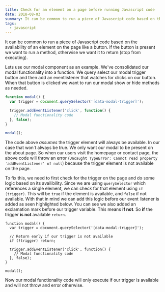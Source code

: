 ```yaml
---
title: Check for an element on a page before running Javascript code
date: 2018-08-03
summary: It can be common to run a piece of Javascript code based on the availability of an element on the page like a button.
tags:
  - javascript
---
```

It can be common to run a piece of Javascript code based on the availability of an element on the page like a button. If the button is present we want to run a method, otherwise we want it to return (stop from executing).

Lets use our modal component as an example. We've consolidated our modal functionality into a function. We query select our modal trigger button and then add an eventlistener that watches for clicks on our button. When that button is clicked we want to run our modal show or hide methods as needed.

```js
function modal() {
  var trigger = document.querySelector('[data-modal-trigger]');

  trigger.addEventListener('click', function() {
    // Modal functionality code
  }, false);
}

modal();
```

The code above *assumes* the trigger element will always be available. In our case that won't always be true. We only want our modal to be present on the about page. So when our users visit the homepage or contact page, the above code  will throw an error (`Uncaught TypeError: Cannot read property 'addEventListener' of null`) because the trigger element is not available on the page.

To fix this, we need to first check for the trigger on the page and do some logic based on its availibility. Since we are using `querySelector` which references a single element, we can check for that element using `if (trigger)`. This will be `true` if the element is available, and `false` if not available. With that in mind we can add this logic before our event listener is added as seen highlighted below. You can see we also added an exclamation mark before our trigger variable. This means **if not**. So **if** the trigger **is not** available `return`.

```js/4
function modal() {
  var trigger = document.querySelector('[data-modal-trigger]');

  // Return early if our trigger is not available
  if (!trigger) return;

  trigger.addEventListener('click', function() {
    // Modal functionality code
  }, false);
}

modal();
```

Now our modal functionality code will only execute if our trigger is available and will not throw and error otherwise.
